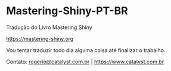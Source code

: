 # Mastering-Shiny-PT-BR
Tradução do Livro Mastering Shiny

https://mastering-shiny.org

Vou tentar traduzir todo dia alguma coisa até finalizar o trabalho.

Contato: rogerio@catalyst.com.br | https://www.catalyst.com.br
